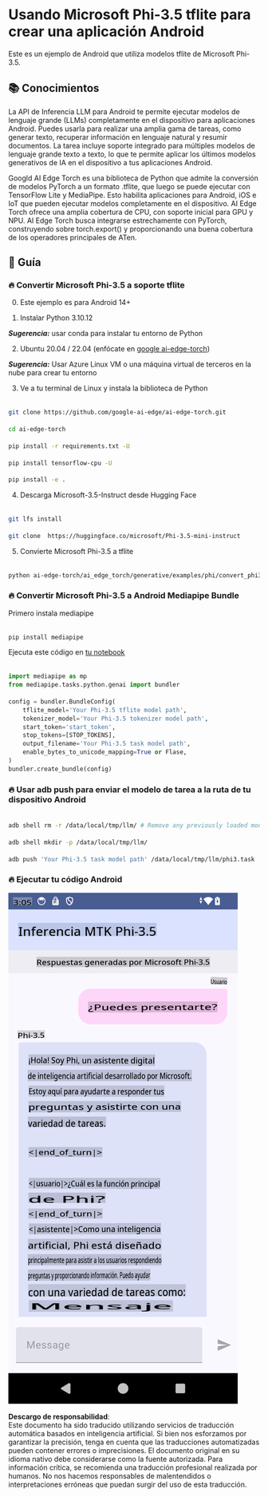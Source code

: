 # **Usando Microsoft Phi-3.5 tflite para crear una aplicación Android**

Este es un ejemplo de Android que utiliza modelos tflite de Microsoft Phi-3.5.

## **📚 Conocimientos**

La API de Inferencia LLM para Android te permite ejecutar modelos de lenguaje grande (LLMs) completamente en el dispositivo para aplicaciones Android. Puedes usarla para realizar una amplia gama de tareas, como generar texto, recuperar información en lenguaje natural y resumir documentos. La tarea incluye soporte integrado para múltiples modelos de lenguaje grande texto a texto, lo que te permite aplicar los últimos modelos generativos de IA en el dispositivo a tus aplicaciones Android.

Googld AI Edge Torch es una biblioteca de Python que admite la conversión de modelos PyTorch a un formato .tflite, que luego se puede ejecutar con TensorFlow Lite y MediaPipe. Esto habilita aplicaciones para Android, iOS e IoT que pueden ejecutar modelos completamente en el dispositivo. AI Edge Torch ofrece una amplia cobertura de CPU, con soporte inicial para GPU y NPU. AI Edge Torch busca integrarse estrechamente con PyTorch, construyendo sobre torch.export() y proporcionando una buena cobertura de los operadores principales de ATen.

## **🪬 Guía**

### **🔥 Convertir Microsoft Phi-3.5 a soporte tflite**

0. Este ejemplo es para Android 14+

1. Instalar Python 3.10.12

***Sugerencia:*** usar conda para instalar tu entorno de Python

2. Ubuntu 20.04 / 22.04 (enfócate en [google ai-edge-torch](https://github.com/google-ai-edge/ai-edge-torch))

***Sugerencia:*** Usar Azure Linux VM o una máquina virtual de terceros en la nube para crear tu entorno

3. Ve a tu terminal de Linux y instala la biblioteca de Python 

```bash

git clone https://github.com/google-ai-edge/ai-edge-torch.git

cd ai-edge-torch

pip install -r requirements.txt -U 

pip install tensorflow-cpu -U

pip install -e .

```

4. Descarga Microsoft-3.5-Instruct desde Hugging Face

```bash

git lfs install

git clone  https://huggingface.co/microsoft/Phi-3.5-mini-instruct

```

5. Convierte Microsoft Phi-3.5 a tflite

```bash

python ai-edge-torch/ai_edge_torch/generative/examples/phi/convert_phi3_to_tflite.py --checkpoint_path  Your Microsoft Phi-3.5-mini-instruct path --tflite_path Your Microsoft Phi-3.5-mini-instruct tflite path  --prefill_seq_len 1024 --kv_cache_max_len 1280 --quantize True

```

### **🔥 Convertir Microsoft Phi-3.5 a Android Mediapipe Bundle**

Primero instala mediapipe

```bash

pip install mediapipe

```

Ejecuta este código en [tu notebook](../../../../../../code/09.UpdateSamples/Aug/Android/convert/convert_phi.ipynb)

```python

import mediapipe as mp
from mediapipe.tasks.python.genai import bundler

config = bundler.BundleConfig(
    tflite_model='Your Phi-3.5 tflite model path',
    tokenizer_model='Your Phi-3.5 tokenizer model path',
    start_token='start_token',
    stop_tokens=[STOP_TOKENS],
    output_filename='Your Phi-3.5 task model path',
    enable_bytes_to_unicode_mapping=True or Flase,
)
bundler.create_bundle(config)

```

### **🔥 Usar adb push para enviar el modelo de tarea a la ruta de tu dispositivo Android**

```bash

adb shell rm -r /data/local/tmp/llm/ # Remove any previously loaded models

adb shell mkdir -p /data/local/tmp/llm/

adb push 'Your Phi-3.5 task model path' /data/local/tmp/llm/phi3.task

```

### **🔥 Ejecutar tu código Android**

![demo](../../../../../../translated_images/demo.8981711efb5a9cee5dcd835f66b3b31b94b4f3e527300e15a98a0d48863b9fbd.es.png)

**Descargo de responsabilidad**:  
Este documento ha sido traducido utilizando servicios de traducción automática basados en inteligencia artificial. Si bien nos esforzamos por garantizar la precisión, tenga en cuenta que las traducciones automatizadas pueden contener errores o imprecisiones. El documento original en su idioma nativo debe considerarse como la fuente autorizada. Para información crítica, se recomienda una traducción profesional realizada por humanos. No nos hacemos responsables de malentendidos o interpretaciones erróneas que puedan surgir del uso de esta traducción.